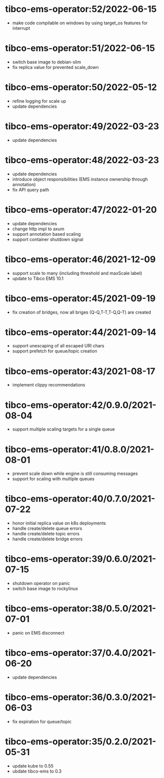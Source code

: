 
# tibco-ems-operator:52/2022-06-15

* make code compilable on windows by using target_os features for interrupt

# tibco-ems-operator:51/2022-06-15

* switch base image to debian-slim
* fix replica value for prevented scale_down

# tibco-ems-operator:50/2022-05-12

* refine logging for scale up
* update dependencies

# tibco-ems-operator:49/2022-03-23

* update dependencies

# tibco-ems-operator:48/2022-03-23

* update dependencies
* introduce object responsibilities (EMS instance ownership through annotation)
* fix API query path

# tibco-ems-operator:47/2022-01-20

* update dependencies
* change http impl to axum
* support annotation based scaling
* support container shutdown signal

# tibco-ems-operator:46/2021-12-09

* support scale to many (including threshold and maxScale label)
* update to Tibco EMS 10.1

# tibco-ems-operator:45/2021-09-19

* fix creation of bridges, now all briges (Q-Q,T-T,T-Q,Q-T) are created

# tibco-ems-operator:44/2021-09-14

* support unescaping of all escaped URI chars
* support prefetch for queue/topic creation

# tibco-ems-operator:43/2021-08-17

* implement clippy recommendations

# tibco-ems-operator:42/0.9.0/2021-08-04

* support multiple scaling targets for a single queue

# tibco-ems-operator:41/0.8.0/2021-08-01

* prevent scale down while engine is still consuming messages
* support for scaling with multiple queues

# tibco-ems-operator:40/0.7.0/2021-07-22

* honor initial replica value on k8s deployments
* handle create/delete queue errors
* handle create/delete topic errors
* handle create/delete bridge errors

# tibco-ems-operator:39/0.6.0/2021-07-15

* shutdown operator on panic
* switch base image to rockylinux

# tibco-ems-operator:38/0.5.0/2021-07-01

* panic on EMS disconnect 

# tibco-ems-operator:37/0.4.0/2021-06-20

* update dependencies

# tibco-ems-operator:36/0.3.0/2021-06-03

* fix expiration for queue/topic

# tibco-ems-operator:35/0.2.0/2021-05-31

* update kube to 0.55
* ubdate tibco-ems to 0.3
